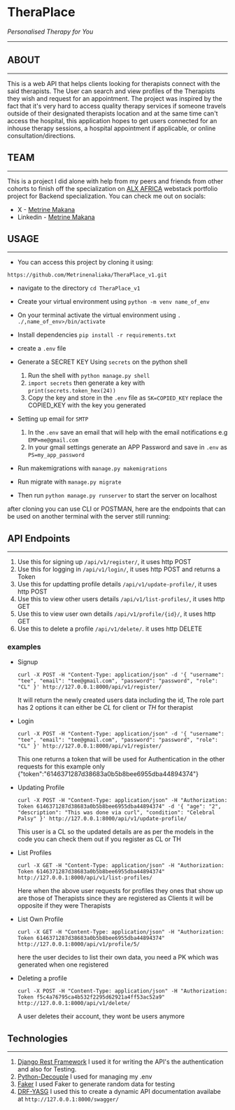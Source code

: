 # TheraPlace
  _Personalised Therapy for You_
______
  
## ABOUT
_______


This is a web API that helps clients looking for therapists connect with the said therapists.
The User can search and view profiles of the Therapists they wish and request for an appointment.
The project was inspired by the fact that it's very hard to access quality therapy services if someone
travels outside of their designated therapists location and at the same time can't access the hospital,
this application hopes to get users connected for an inhouse therapy sessions, a hospital appointment if applicable, or online consultation/directions.

## TEAM
____
This is a project I did alone with help from my peers and friends from other cohorts to finish off the specialization
on [ALX AFRICA](https://www.alxafrica.com/) webstack portfolio project for Backend specialization.
You can check me out on socials:
- X - [Metrine Makana](https://x.com/makanametrine)
- Linkedin - [Metrine Makana](https:/www.linkedin.com/in/metrine-makana/)

## USAGE
____
- You can access this project by cloning it using:
```
https://github.com/Metrinenaliaka/TheraPlace_v1.git

```
- navigate to the directory `cd TheraPlace_v1`
- Create your virtual environment using `python -m venv name_of_env`

- On your terminal activate the virtual environment using `. ./,name_of_env>/bin/activate`
- Install dependencies `pip install -r requirements.txt`
- create a `.env` file
- Generate a SECRET KEY Using `secrets` on the python shell
  1. Run the shell with `python manage.py shell`
  2. `import secrets` then generate a key with `print(secrets.token_hex(24))`
  3. Copy the key and store in the `.env` file as `SK=COPIED_KEY` replace the COPIED_KEY with the key you generated
- Setting up email for `SMTP`
  1. In the `.env` save an email that will help with the email notifications e.g `EMP=me@gmail.com`
  2. In your gmail settings generate an APP Password and save in `.env` as `PS=my_app_password`
- Run makemigrations with `manage.py makemigrations`
- Run migrate with `manage.py migrate`
- Then run `python manage.py runserver` to start the server on localhost

after cloning you can use CLI or POSTMAN, here are the endpoints that can be used on another terminal with the server still running:

## API Endpoints
______
1. Use this for signing up `/api/v1/register/`, it uses http POST
2. Use this for logging in `/api/v1/login/`, it uses http POST and returns a Token
3. Use this for updatting profile details `/api/v1/update-profile/`, it uses http POST
4. Use this to view other users details `/api/v1/list-profiles/`, it uses http GET
5. Use this to view user own details `/api/v1/profile/{id}/`, it uses http GET
6. Use this to delete a profile `/api/v1/delete/`. it uses http DELETE

### examples
- Signup
  ```
  curl -X POST -H "Content-Type: application/json" -d '{ "username": "tee", "email": "tee@gmail.com", "password": "password", "role": "CL" }' http://127.0.0.1:8000/api/v1/register/
  ```
  It will return the newly created users data including the id, The role part has 2 options it can either be *CL* for client or *TH* for therapist
- Login
  ```
  curl -X POST -H "Content-Type: application/json" -d '{ "username": "tee", "email": "tee@gmail.com", "password": "password", "role": "CL" }' http://127.0.0.1:8000/api/v1/register/
  ```
  This one returns a token that will be used for Authentication in the other requests for this example only
  {"token":"6146371287d38683a0b5b8bee6955dba44894374"}
- Updating Profile
  ```
  curl -X POST -H "Content-Type: application/json" -H "Authorization: Token 6146371287d38683a0b5b8bee6955dba44894374" -d '{ "age": "2", "description": "This was done via curl", "condition": "Celebral Palsy" }' http://127.0.0.1:8000/api/v1/update-profile/
  ```
  This user is a CL so the updated details are as per the models in the code you can check them out if you register as CL or TH

- List Profiles
  ```
  curl -X GET -H "Content-Type: application/json" -H "Authorization: Token 6146371287d38683a0b5b8bee6955dba44894374" http://127.0.0.1:8000/api/v1/list-profiles/
  ```
  Here when the above user requests for profiles they ones that show up are those of Therapists since they are registered as Clients it will be opposite if they were Therapists
- List Own Profile
  ```
  curl -X GET -H "Content-Type: application/json" -H "Authorization: Token 6146371287d38683a0b5b8bee6955dba44894374" http://127.0.0.1:8000/api/v1/profile/5/
  ```
  here the user decides to list their own data, you need a PK which was generated when one registered

- Deleting a profile
  ```
  curl -X POST -H "Content-Type: application/json" -H "Authorization: Token f5c4a76795ca4b532f2295d62921a4ff53ac52a9" http://127.0.0.1:8000/api/v1/delete/
  ```
  A user deletes their account, they wont be users anymore

## Technologies
______
1. [Django Rest Framework](https://www.django-rest-framework.org/)
   I used it for writing the API's the authentication and also for Testing.
2. [Python-Decouple](https://pypi.org/project/python-decouple/) I used for managing my .env
3. [Faker](https://faker.readthedocs.io/en/master/) I used Faker to generate random data for testing
4. [DRF-YASG](https://drf-yasg.readthedocs.io/en/stable/) I used this to create a dynamic API documentation availabe at `http://127.0.0.1:8000/swagger/`
